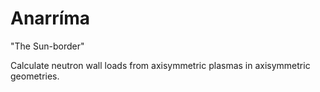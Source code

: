 # Anarríma

"The Sun-border"

Calculate neutron wall loads from axisymmetric plasmas in axisymmetric geometries.
